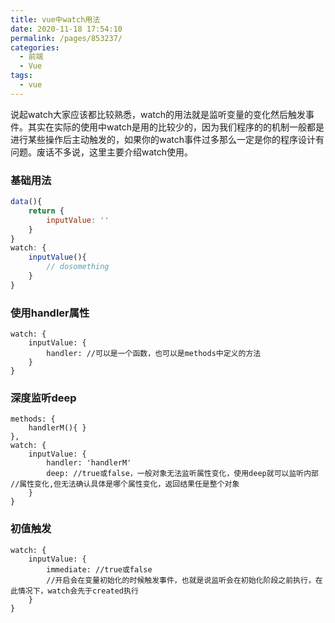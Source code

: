 ```yaml
---
title: vue中watch用法
date: 2020-11-18 17:54:10
permalink: /pages/853237/
categories:
  - 前端
  - Vue
tags:
  - vue
---
```

说起watch大家应该都比较熟悉，watch的用法就是监听变量的变化然后触发事件。其实在实际的使用中watch是用的比较少的，因为我们程序的的机制一般都是进行某些操作后主动触发的，如果你的watch事件过多那么一定是你的程序设计有问题。废话不多说，这里主要介绍watch使用。

<!-- more -->

### 基础用法
``` javascript
data(){
	return {
		inputValue: ''
	}
}
watch: {
	inputValue(){
		// dosomething
	}
}
```

### 使用handler属性

```vue
watch: {
	inputValue: {
		handler: //可以是一个函数，也可以是methods中定义的方法
	}
}
```
### 深度监听deep
```vue
methods: {
	handlerM(){ }
},
watch: {
	inputValue: {
		handler: 'handlerM'
		deep: //true或false，一般对象无法监听属性变化，使用deep就可以监听内部		       //属性变化,但无法确认具体是哪个属性变化，返回结果任是整个对象
	}
}
```

### 初值触发
```vue
watch: {
	inputValue: {
		immediate: //true或false
		//开启会在变量初始化的时候触发事件，也就是说监听会在初始化阶段之前执行，在此情况下，watch会先于created执行
	}
}
```


